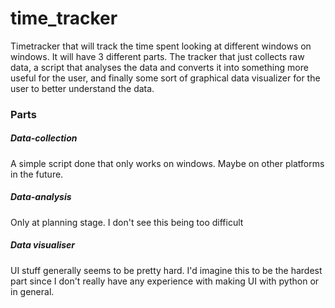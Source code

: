 # time_tracker
Timetracker that will track the time spent looking at different windows on windows. It will have 3 different parts. The tracker that just collects raw data, a script that analyses the data and converts it into something more useful for the user, and finally some sort of graphical data visualizer for the user to better understand the data. 

### Parts

##### Data-collection
A simple script done that only works on windows. Maybe on other platforms in the future.

##### Data-analysis
Only at planning stage. I don't see this being too difficult

##### Data visualiser
UI stuff generally seems to be pretty hard. I'd imagine this to be the hardest part since I don't really have any experience with making UI with python or in general.
